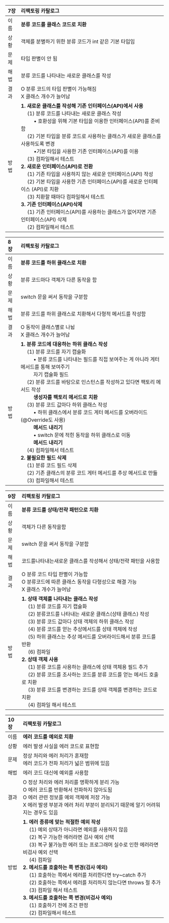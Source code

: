 
<!-- <br>  &emsp;  &emsp; • -->

|7장|리팩토링 카탈로그|      
|:---|:---|    
|이름|**분류 코드를 클래스 코드로 치환**|    
|상황|객체를 분별하기 위한 분류 코드가 int 같은 기본 타입임|
|문제|타입 판별이 안 됨|
|해법|분류 코드를 나타내는 새로운 클래스를 작성|
|결과|O 분류 코드의 타입 판별이 가능해짐<br> X 클래스 개수가 늘어남|
|방법|**1. 새로운 클래스를 작성해 기존 인터페이스(API)에서 사용** <br> &emsp; (1) 분류 코드를 나타내는 새로운 클래스 작성 <br>  &emsp;  &emsp; • 호환성을 위해 기본 타입을 이용한 인터페이스(API)를 준비함 <br>  &emsp; (2) 기본 타입을 분류 코드로 사용하는 클래스가 새로운 클래스를 사용하도록 변경 <br>  &emsp;  &emsp; •기본 타입을 사용한 기존 인터페이스(API)를 이용 <br>  &emsp;  (3) 컴파일해서 테스트 <br> **2. 새로운 인터페이스(API)로 전환** <br>  &emsp; (1) 기존 타입을 사용하지 않는 새로운 인터페이스(API) 작성 <br>  &emsp;  (2) 기본 타입을 사용한 기존 인터페이스(API)를 새로운 인터페이스 (API)로 치환 <br>  &emsp;  (3) 치환할 때마다 컴파일해서 테스트 <br> **3. 기존 인터페이스(API)삭제** <br>  &emsp; (1) 기존 인터페이스(API)를 사용하는 클래스가 없어지면 기존 인터페이스(API) 삭제 <br>  &emsp;  (2) 컴파일해서 테스트|

|8장|리팩토링 카탈로그|      
|:---|:---|    
|이름|**분류 코드를 하위 클래스로 치환**|    
|상황|분류 코드마다 객체가 다른 동작을 함|
|문제|switch 문을 써서 동작을 구분함|
|해법|분류 코드를 하위 클래스로 치환해서 다형적 메서드를 작성함 |
|결과|O 동작이 클래스별로 나뉨<br> X 클래스 개수가 늘어남|
|방법|**1. 분류 코드에 대응하는 하위 클래스 작성** <br> &emsp; (1) 분류 코드를 자기 캡슐화 <br>  &emsp;  &emsp; • 분류 코드를 나타내는 필드를 직접 보여주는 게 아니라 게터 메서드를 통해 보여주기 <br> &emsp; &emsp; 자기 캡슐화 필드 <br>  &emsp; (2) 분류 코드를 바탕으로 인스턴스를 작성하고 있다면 팩토리 메서드 작성 <br>  &emsp;  &emsp; **생성자를 팩토리 메서드로 치환** <br>  &emsp;  (3) 분류 코드 값마다 하위 클래스 작성 <br>  &emsp;  &emsp; • 하위 클래스에서 분류 코드 게터 메서드를 오버라이드(@Override도 사용) <br>  &emsp;  &emsp; **메서드 내리기** <br>  &emsp;  &emsp; • switch 문에 적힌 동작을 하위 클래스로 이동 <br>  &emsp;  &emsp; **메서드 내리기** <br>  &emsp;  (4) 컴파일해서 테스트 <br> **2. 불필요한 필드 삭제** <br>  &emsp; (1) 분류 코드 필드 삭제 <br>  &emsp;  (2) 기존 클래스의 분류 코드 게터 메서드를 추상 메서드로 만듦 <br>  &emsp;  (3) 컴파일해서 테스트|

|9장|리팩토링 카탈로그|      
|:---|:---|    
|이름|**분류 코드를 상태/전략 패턴으로 치환**|    
|상황|객체가 다른 동작을함|
|문제|switch 문을 써서 동작을 구분함|
|해법|코드를나타내는새로운 클래스를 작성해서 상태/전략 패턴을 사용함|
|결과|O 분류 코드 타입 판별이 가능함<br>O 분류코드에 따른 클래스 동작을 다형성으로 해결 가능 <br>X 클래스 개수가 늘어남|
|방법|**1. 상태 객체를 나타내는 클래스 작성** <br> &emsp; (1) 분류 코드를 자기 캡슐화 <br>  &emsp;  (2) 분류코드를 나타내는 새로운 클래스(상태 클래스) 작성 <br>  &emsp;  (3) 분류 코드 값마다 상태 객체의 하위 클래스 작성 <br>  &emsp;  (4) 분류 코드를 얻는 추상메서드를 상태 객체에 작성 <br>  &emsp;  (5) 하위 클래스는 추상 메서드를 오버라이드해서 분류 코드를 반환 <br>  &emsp;  (6) 컴파일 <br>  **2. 상태 객체 사용** <br>  &emsp;  (1) 분류 코드를 사용하는 클래스에 상태 객체용 필드 추가 <br>  &emsp;  (2) 분류 코드를 조사하는 코드를 분류 코드를 얻는 메서드 호출로 치환 <br>  &emsp;  (3) 분류 코드를 변경하는 코드를 상태 객체를 변경하는 코드로 치환 <br>  &emsp;  (4) 컴파일 해서 테스트|

|10장|리팩토링 카탈로그|      
|:---|:---|    
|이름|**에러 코드를 예외로 치환**|    
|상황|에러 발생 사실을 에러 코드로 표현함|
|문제|정상 처리와 에러 처리가 혼재함 <br> 에러 코드가 전파 처리가 넓은 범위에 있음|
|해법|에러 코드 대신에 예외를 사용함|
|결과|O 정상 처리와 에러 처리를 명확하게 분리 가능 <br>O 에러 코드를 반환해서 전파하지 않아도됨 <br>O 에러 관련 정보를 예외 객체에 저장 가능 <br>X 에러 발생 부분과 에러 처리 부분이 분리되기 때문에 알기 어려워지는 경우도 있음|
|방법|**1. 에러 종류에 맞는 적절한 예외 작성** <br>  &emsp; (1) 예외 상태가 아니라면 예외를 사용하지 않음 <br>  &emsp; (2) 복구 가능한 에러라면 검사 예외 선택 <br>  &emsp; (3) 복구 불가능한 에러 또는 프로그래머 실수로 인한 에러라면 비검사 예외 선택 <br>  &emsp; (4) 컴파일 <br> **2. 메서드를 호출하는 쪽 변경(검사 예외)** <br>  &emsp; (1) 호출하는 쪽에서 에러를 처리한다면 try~catch 추가 <br>  &emsp; (2) 호출하는 쪽에서 에러를 처리하지 않는다면 throws 절 추가 <br>  &emsp; (3) 컴파일 해서 테스트 <br>**3. 메서드를 호출하는 쪽 변경(비검사 예외)** <br>  &emsp; (1) 호출하기 전에 조건 판정 <br>  &emsp; (2) 컴파일해서 테스트|
